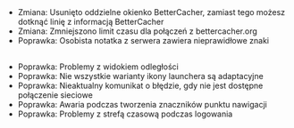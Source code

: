 ##
- Zmiana: Usunięto oddzielne okienko BetterCacher, zamiast tego możesz dotknąć linię z informacją BetterCacher
- Zmiana: Zmniejszono limit czasu dla połączeń z bettercacher.org
- Poprawka: Osobista notatka z serwera zawiera nieprawidłowe znaki

##
- Poprawka: Problemy z widokiem odległości
- Poprawka: Nie wszystkie warianty ikony launchera są adaptacyjne
- Poprawka: Nieaktualny komunikat o błędzie, gdy nie jest dostępne połączenie sieciowe
- Poprawka: Awaria podczas tworzenia znaczników punktu nawigacji
- Poprawka: Problemy z strefą czasową podczas logowania
